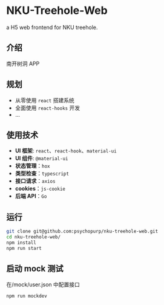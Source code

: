 # NKU-Treehole-Web

a H5 web frontend for NKU treehole.

## 介绍

南开树洞 APP

## 规划

- 从零使用 `react` 搭建系统
- 全面使用 `react-hooks` 开发
- ...

## 使用技术

- **UI 框架**: `react`、`react-hook`、`material-ui`
- **UI 组件**: `@material-ui`
- **状态管理**：`hox`
- **类型检查**：`typescript`
- **接口请求**：`axios`
- **cookies**：`js-cookie`
- **后端 API**：`Go`

## 运行

```bash
git clone git@github.com:psychopurp/nku-treehole-web.git
cd nku-treehole-web/
npm install
npm run start
```

## 启动 mock 测试

在/mock/user.json 中配置接口

```bash
npm run mockdev
```

